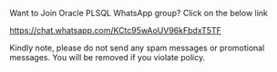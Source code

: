 Want to Join Oracle PLSQL WhatsApp group? Click on the below link 

https://chat.whatsapp.com/KCtc95wAoUV96kFbdxT5TF

Kindly note, please do not send any spam messages or promotional messages. 
You will be removed if you violate policy. 
